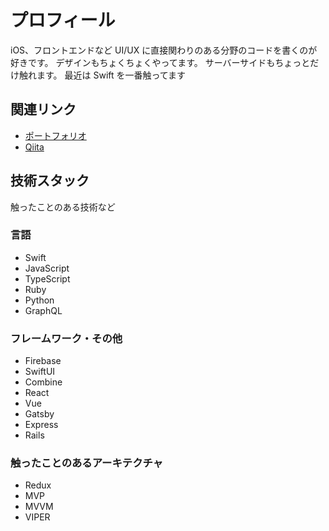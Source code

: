 # プロフィール

iOS、フロントエンドなど UI/UX に直接関わりのある分野のコードを書くのが好きです。
デザインもちょくちょくやってます。
サーバーサイドもちょっとだけ触れます。
最近は Swift を一番触ってます

## 関連リンク

- [ポートフォリオ](https://www.tomoyatanaka.site)
- [Qiita](https://qiita.com/tanaka-tt)

## 技術スタック

触ったことのある技術など

### 言語

- Swift
- JavaScript
- TypeScript
- Ruby
- Python
- GraphQL

### フレームワーク・その他

- Firebase
- SwiftUI
- Combine
- React
- Vue
- Gatsby
- Express
- Rails

### 触ったことのあるアーキテクチャ

- Redux
- MVP
- MVVM
- VIPER
